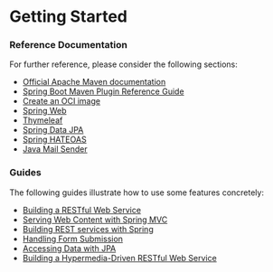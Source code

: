 # Getting Started

### Reference Documentation

For further reference, please consider the following sections:

* [Official Apache Maven documentation](https://maven.apache.org/guides/index.html)
* [Spring Boot Maven Plugin Reference Guide](https://docs.spring.io/spring-boot/docs/3.1.4/maven-plugin/reference/html/)
* [Create an OCI image](https://docs.spring.io/spring-boot/docs/3.1.4/maven-plugin/reference/html/#build-image)
* [Spring Web](https://docs.spring.io/spring-boot/docs/3.1.4/reference/htmlsingle/index.html#web)
* [Thymeleaf](https://docs.spring.io/spring-boot/docs/3.1.4/reference/htmlsingle/index.html#web.servlet.spring-mvc.template-engines)
* [Spring Data JPA](https://docs.spring.io/spring-boot/docs/3.1.4/reference/htmlsingle/index.html#data.sql.jpa-and-spring-data)
* [Spring HATEOAS](https://docs.spring.io/spring-boot/docs/3.1.4/reference/htmlsingle/index.html#web.spring-hateoas)
* [Java Mail Sender](https://docs.spring.io/spring-boot/docs/3.1.4/reference/htmlsingle/index.html#io.email)

### Guides

The following guides illustrate how to use some features concretely:

* [Building a RESTful Web Service](https://spring.io/guides/gs/rest-service/)
* [Serving Web Content with Spring MVC](https://spring.io/guides/gs/serving-web-content/)
* [Building REST services with Spring](https://spring.io/guides/tutorials/rest/)
* [Handling Form Submission](https://spring.io/guides/gs/handling-form-submission/)
* [Accessing Data with JPA](https://spring.io/guides/gs/accessing-data-jpa/)
* [Building a Hypermedia-Driven RESTful Web Service](https://spring.io/guides/gs/rest-hateoas/)

